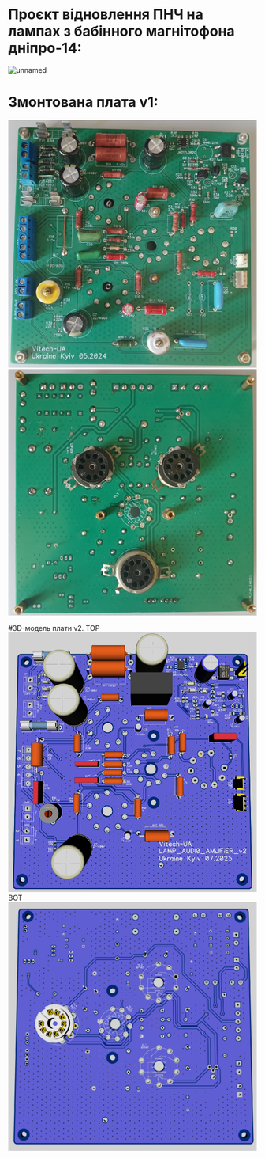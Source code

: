 # Проєкт відновлення ПНЧ на лампах з бабінного магнітофона дніпро-14:
![unnamed](https://user-images.githubusercontent.com/74230330/139736709-bcd875d5-7312-496f-84a5-193846110b37.jpg)
# Змонтована плата v1:
![Image](https://github.com/Vitech-UA/Lamp_audio_amplifier_6P14P_6N2P/blob/master/MEDIA/20250723_142210.jpg)
![Image](https://github.com/Vitech-UA/Lamp_audio_amplifier_6P14P_6N2P/blob/master/MEDIA/20250723_142150.jpg)

#3D-модель плати v2. 
TOP
![Image](https://github.com/Vitech-UA/Lamp_audio_amplifier_6P14P_6N2P/blob/master/MEDIA/2025-07-23_14-13-58.jpg)
BOT
![Image](https://github.com/Vitech-UA/Lamp_audio_amplifier_6P14P_6N2P/blob/master/MEDIA/2025-07-23_14-14-08.jpg)
